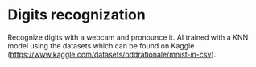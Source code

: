 # Digits recognization
Recognize digits with a webcam and pronounce it. AI trained with a KNN model using the datasets which can be found on Kaggle (https://www.kaggle.com/datasets/oddrationale/mnist-in-csv). 